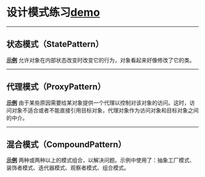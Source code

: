 # 设计模式练习[demo](https://github.com/qijianguo/practice-design-pattern)

---
## 状态模式（StatePattern）
**[示例](https://github.com/qijianguo/practice-design-pattern/tree/master/state-pattern)** 
允许对象在内部状态改变时改变它的行为，对象看起来好像修改了它的类。

---
## 代理模式（ProxyPattern）
**[示例](https://github.com/qijianguo/practice-design-pattern/tree/master/proxy-pattern)** 
由于某些原因需要给某对象提供一个代理以控制对该对象的访问。这时，访问对象不适合或者不能直接引用目标对象，代理对象作为访问对象和目标对象之间的中介。

---
## 混合模式（CompoundPattern）
**[示例](https://github.com/qijianguo/practice-design-pattern/tree/master/compound-pattern)** 
两种或两种以上的模式组合，以解决问题。示例中使用了：抽象工厂模式、装饰者模式、迭代器模式、观察者模式、组合模式。
